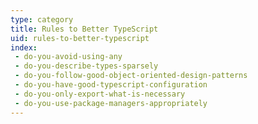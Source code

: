 ```yaml
---
type: category
title: Rules to Better TypeScript
uid: rules-to-better-typescript
index:
 - do-you-avoid-using-any
 - do-you-describe-types-sparsely
 - do-you-follow-good-object-oriented-design-patterns
 - do-you-have-good-typescript-configuration
 - do-you-only-export-what-is-necessary
 - do-you-use-package-managers-appropriately
---
```




